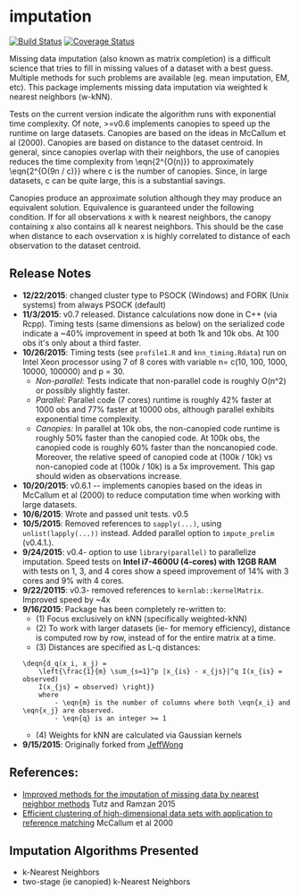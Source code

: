 imputation
==========

[![Build Status](https://travis-ci.org/alexWhitworth/imputation.svg?branch=master)](https://travis-ci.org/alexWhitworth/imputation.svg?branch=master)
[![Coverage Status](https://coveralls.io/repos/github/alexWhitworth/imputation/badge.svg?branch=master)](https://coveralls.io/github/alexWhitworth/imputation?branch=master)


Missing data imputation (also known as matrix completion) is a difficult science that tries to fill in missing values of a dataset with a best guess. Multiple methods for such problems are available (eg. mean imputation, EM, etc). This package implements missing data imputation via weighted k nearest neighbors (w-kNN).

Tests on the current version indicate the algorithm runs with exponential time complexity. Of note, >=v0.6 implements canopies to speed up the runtime on large datasets. Canopies are based on the ideas in McCallum et al (2000). Canopies are based on distance to the dataset centroid. In general, since canopies overlap with their neighbors, the use of canopies reduces the time complexity from  \eqn{2^{O(n)}} to approximately \eqn{2^{O(9n / c)}} where c is the number of canopies. Since, in large datasets, c can be quite large, this is a substantial savings.

Canopies produce an approximate solution although they may produce an equivalent solution. Equivalence is guaranteed under the following condition. If for all observations x with k nearest neighbors, the canopy containing x also contains all k nearest neighbors. This should be the case when distance to each ovservation x is highly correlated to distance of each observation to the dataset centroid.

## Release Notes
- **12/22/2015**: changed cluster type to PSOCK (Windows) and FORK (Unix systems) from always PSOCK (default)
- **11/3/2015**: v0.7 released. Distance calculations now done in C++ (via Rcpp). Timing tests (same dimensions as below) on the serialized code indicate a ~40% improvement in speed at both 1k and 10k obs. At 100 obs it's only about a third faster.
- **10/26/2015**: Timing tests (see `profile1.R` and `knn_timing.Rdata`) run on Intel Xeon processor using 7 of 8 cores with variable n= c(10, 100, 1000, 10000, 100000) and p = 30.
    - *Non-parallel:* Tests indicate that non-parallel code is roughly O(n^2) or possibly slightly faster.
    - *Parallel:* Parallel code (7 cores) runtime is roughly 42% faster at 1000 obs and 77% faster at 10000 obs, although parallel exhibits exponential time complexity.
    - *Canopies:* In parallel at 10k obs, the non-canopied code runtime is roughly 50% faster than the canopied code. At 100k obs, the canopied code is roughly 60% faster than the noncanopied code. Moreover, the relative speed of canopied code at (100k / 10k) vs non-canopied code at (100k / 10k) is a 5x improvement. This gap should widen as observations increase.
- **10/20/2015**: v0.6.1 -- implements canopies based on the ideas in McCallum et al (2000) to reduce computation time when working with large datasets.
- **10/6/2015**: Wrote and passed unit tests. v0.5
- **10/5/2015**: Removed references to `sapply(...)`, using `unlist(lapply(...))` instead. Added parallel option to `impute_prelim` (v0.4.1.).
- **9/24/2015**: v0.4- option to use `library(parallel)` to parallelize imputation. Speed tests on **Intel i7-4600U (4-cores) with 12GB RAM** with tests on 1, 3, and 4 cores show a  speed improvement of 14% with 3 cores and 9% with 4 cores.
- **9/22/20115**: v0.3- removed references to `kernlab::kernelMatrix`. Improved speed by ~4x
- **9/16/2015**: Package has been completely re-written to:
    - (1) Focus exclusively on kNN (specifically weighted-kNN)
    - (2) To work with larger datasets (ie- for memory efficiency), distance is computed row by row, instead of for the entire matrix at a time.
    - (3) Distances are specified as L-q distances:
    ```
    \deqn{d_q(x_i, x_j) =
        \left{\frac{1}{m} \sum_{s=1}^p |x_{is} - x_{js}|^q I(x_{is} = observed)
        I(x_{js} = observed) \right}}
        where
            - \eqn{m} is the number of columns where both \eqn{x_i} and \eqn{x_j} are observed.
            - \eqn{q} is an integer >= 1
    ```
    - (4) Weights for kNN are calculated via Gaussian kernels
- **9/15/2015**: Originally forked from [JeffWong](github.com/jeffwong/imputation)

## References:
* [Improved methods for the imputation of missing data by nearest neighbor methods](http://www.sciencedirect.com/science/article/pii/S0167947315001061) Tutz and Ramzan 2015
* [Efficient clustering of high-dimensional data sets with application to reference matching](http://machinelearning102.pbworks.com/w/file/fetch/47221870/canopy-kdd00.pdf) McCallum et al 2000

## Imputation Algorithms Presented

* k-Nearest Neighbors
* two-stage (ie canopied) k-Nearest Neighbors
